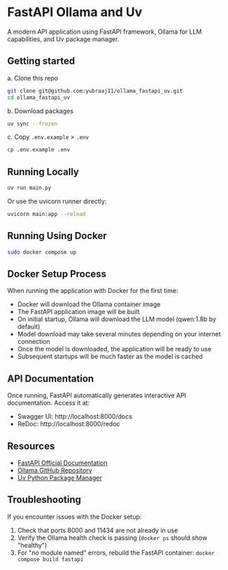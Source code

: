 # FastAPI Ollama and Uv

A modern API application using FastAPI framework, Ollama for LLM capabilities, and Uv package manager.

## Getting started

a. Clone this repo
```bash
git clone git@github.com:yubraaj11/ollama_fastapi_uv.git
cd ollama_fastapi_uv
```

b. Download packages
```bash
uv sync --frozen
```

c. Copy `.env.example` > `.env`
```bash
cp .env.example .env
```

## Running Locally

```bash
uv run main.py
```

Or use the uvicorn runner directly:

```bash
uvicorn main:app --reload
```

## Running Using Docker

```bash
sudo docker compose up
```

## Docker Setup Process
When running the application with Docker for the first time:

- Docker will download the Ollama container image
- The FastAPI application image will be built
- On initial startup, Ollama will download the LLM model (qwen:1.8b by default)
- Model download may take several minutes depending on your internet connection
- Once the model is downloaded, the application will be ready to use
- Subsequent startups will be much faster as the model is cached

## API Documentation

Once running, FastAPI automatically generates interactive API documentation. Access it at:

- Swagger UI: http://localhost:8000/docs
- ReDoc: http://localhost:8000/redoc



## Resources

- [FastAPI Official Documentation](https://fastapi.tiangolo.com/)
- [Ollama GitHub Repository](https://github.com/ollama/ollama)
- [Uv Python Package Manager](https://github.com/astral-sh/uv)

## Troubleshooting

If you encounter issues with the Docker setup:

1. Check that ports 8000 and 11434 are not already in use
2. Verify the Ollama health check is passing (`docker ps` should show "healthy")
3. For "no module named" errors, rebuild the FastAPI container: `docker compose build fastapi`
